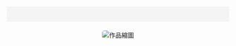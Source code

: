 <html>
<head>
  <meta charset="UTF-8">
  <title>創作 Art Works – 曹睿凡 – Ruifan Cao</title>
  <meta name="viewport" content="width=device-width, initial-scale=1.0">
  <link rel="stylesheet" type="text/css" href="/style.css" />
  <style>
    .carousel { text-align: center; margin-top: 20px; }
    .carousel img { max-width: 300px; height: auto; border-radius: 5px; cursor: pointer; }
    nav { background-color: #f4f4f4; padding: 10px 0; text-align: center; }
    nav ul { list-style: none; padding: 0; }
    nav ul li { display: inline; margin: 0 15px; }
    nav ul li a { text-decoration: none; color: #333; }
  </style>
</head>
<body>
  <nav>
    <ul>
      <!-- <li><a href="/mywork/">works</a></li> -->
      <!-- <li><a href="/exhibitions/">exhibitions</a></li> -->
      <!-- <li><a href="/about/">about</a></li> -->
      <!-- <li><a href="/contact/">contact</a></li> -->
    </ul>
  </nav>
  <div class="carousel">
    <img id="carousel-image" src="/images/jpg/jpg-s/01sheepdog.jpg" alt="作品縮圖">
  </div>
  <script>
    const works = [
      { thumb: "https://github.com/rfanC/rfanC.github.io/blob/master/images/jpg/1-s.jpg", url: "/works/01sheepdog.html", alt: "牧羊犬" },
      { thumb: "/images/jpg/jpg-s/2-s.jpg", url: "/works/02Tip.html", alt: "躍起" },
      { thumb: "/images/jpg/jpg-s/3-s.jpg", url: "/works/03fish.html", alt: "魚都知道方向了" },
      { thumb: "/images/jpg/jpg-s/4-s.jpg", url: "/works/04Locked.html", alt: "大象的鼻子反鎖了門" },
      { thumb: "/images/jpg/jpg-s/5-s.jpg", url: "/works/05sedimentary.html", alt: "沈積岩" },
      { thumb: "/images/jpg/jpg-s/6-s.jpg", url: "/works/06Blank.html", alt: "支起空白" },
      { thumb: "/images/jpg/jpg-s/7-s.jpg", url: "/works/07Kite.html", alt: "風箏線" },
      { thumb: "/images/jpg/jpg-s/8-s.jpg", url: "/works/08direction.html", alt: "到達的地方" },
      { thumb: "/images/jpg/jpg-s/9-s.jpg", url: "/works/09Knight.html", alt: "騎士" },
      { thumb: "/images/jpg/jpg-s/10-s.jpg", url: "/works/10Place.html", alt: "置" },
      { thumb: "/images/jpg/jpg-s/11-s.jpg", url: "/works/11free.html", alt: "自由" }
    ];
    let currentIndex = 0;
    const imageElement = document.getElementById("carousel-image");
    function updateImage() {
      imageElement.src = works[currentIndex].thumb;
      imageElement.alt = works[currentIndex].alt;
      currentIndex = (currentIndex + 1) % works.length;
    }
    imageElement.addEventListener("click", () => {
      window.open(works[currentIndex].url, "_blank");
    });
    updateImage();
    setInterval(updateImage, 5000);
  </script>
</body>
</html>
